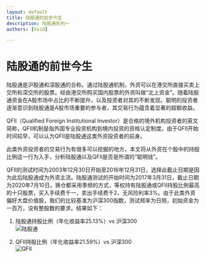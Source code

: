 ```yaml
---
layout: default
title: 陆股通的前世今生
description: 陆股通系列一
authors: [Void]

---
```


# 陆股通的前世今生

陆股通是沪股通和深股通的合称。通过陆股通机制，外资可以在港交所直接买卖上交所和深交所的股票。经由港交所购买国内股票的外资叫做“北上资金”。随着陆股通资金在A股市场中占比的不断提升，以及投资者对其的不断发现。聪明的投资者逐渐意识到陆股通是A股市场重要的参与者，其交易行为蕴含着显著的超额收益。  

QFII（Qualified Foreign Institutional Investor）是合格的境外机构投资者的英文简称，QFII机制是指外国专业投资机构到境内投资的资格认定制度。由于QFII开始时间较早，可以认为QFII是陆股通这类外资投资者的前身。  

此类外资投资者的交易行为有很多可以挖掘的地方，本文将从外资在个股中的持股比例这一行为入手，分析陆股通以及QFII是否是所谓的“聪明钱”。  

QFII的测试时间为2003年12月30日开始至2016年12月31日，选择此截止日期是因为此后陆股通成为外资主流。陆股通测试的开始时间为2017年3月31日，截止日期为2020年7月10日。换仓都采用季频的方式，等权持有陆股通或QFII持股比例最高的十只股票，买入手续费千一，卖出手续费千2，无风险利率3%。由于此类外资偏好大盘价值股，我们的比较基准为沪深300指数，测试频率为日频，初始资金为一百万，没有整股数的要求。结果如下：

1. 陆股通持股比例（年化收益率25.13%）vs 沪深300  
![陆股通](/assets/images/陆股通.jpg)  

2. QFII持股比例（年化收益率21.59%）vs 沪深300  
![QFII](/assets/images/QFII.jpg)
